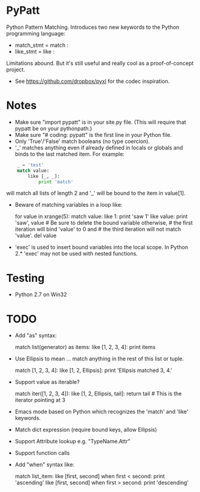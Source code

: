 # PyPatt

Python Pattern Matching. Introduces two new keywords to the Python
programming language:

* match_stmt = match <expr>:
* like_stmt = like <expr>:

Limitations abound. But it's still useful and really cool as a
proof-of-concept project.

* See https://github.com/dropbox/pyxl for the codec inspiration.

# Notes

* Make sure "import pypatt" is in your site.py file. (This will require that
  pypatt be on your pythonpath.)
* Make sure "# coding: pypatt" is the first line in your Python file.
* Only 'True'/'False' match booleans (no type coercion).
* '_' matches anything even if already defined in locals or globals and binds
  to the last matched item. For example:

```python
    _ = 'test'
    match value:
        like [_, _]:
            print 'match'
```

  will match all lists of length 2 and '_' will be bound to the
  item in value[1].
* Beware of matching variables in a loop like:

    for value in xrange(5):
        match value:
            like 1:
                print 'saw 1'
            like value:
                print 'saw', value
                # Be sure to delete the bound variable otherwise,
                # the first iteration will bind 'value' to 0 and
                # the third iteration will not match 'value'.
                del value

* 'exec' is used to insert bound variables into the local scope. In Python
  2.* 'exec' may not be used with nested functions.

# Testing

* Python 2.7 on Win32

# TODO

* Add "as" syntax:

    match list(generator) as items:
        like [1, 2, 3, 4]:
            print items

* Use Ellipsis to mean ... match anything in the rest of this list or tuple.

    match [1, 2, 3, 4]:
        like [1, 2, Ellipsis]:
            print 'Ellipsis matched 3, 4.'

* Support value as iterable?

    match iter([1, 2, 3, 4]):
        like [1, 2, Ellipsis, tail]:
            return tail # This is the iterator pointing at 3

* Emacs mode based on Python which recognizes the 'match' and 'like' keywords.
* Match dict expression (require bound keys, allow Ellipsis)
* Support Attribute lookup e.g. "TypeName.Attr"
* Support function calls
* Add "when" syntax like:

    match list_item:
        like [first, second] when first < second:
            print 'ascending'
        like [first, second] when first > second:
            print 'descending'
